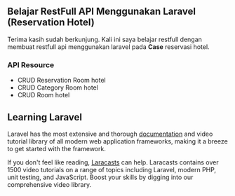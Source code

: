 
## Belajar RestFull API Menggunakan Laravel (Reservation Hotel)
Terima kasih sudah berkunjung. Kali ini saya belajar restfull dengan membuat restfull api menggunakan laravel pada __Case__ reservasi hotel.

### API Resource
- CRUD Reservation Room hotel 
- CRUD Category Room hotel
- CRUD Room hotel

## Learning Laravel

Laravel has the most extensive and thorough [documentation](https://laravel.com/docs) and video tutorial library of all modern web application frameworks, making it a breeze to get started with the framework.

If you don't feel like reading, [Laracasts](https://laracasts.com) can help. Laracasts contains over 1500 video tutorials on a range of topics including Laravel, modern PHP, unit testing, and JavaScript. Boost your skills by digging into our comprehensive video library.

